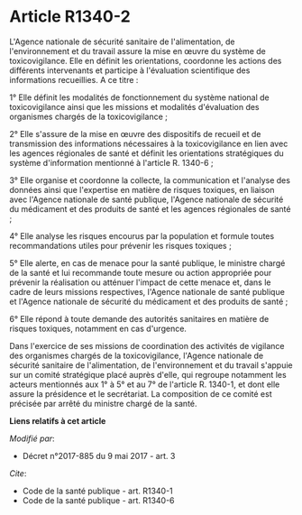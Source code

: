 # Article R1340-2

L'Agence nationale de sécurité sanitaire de l'alimentation, de l'environnement et du travail assure la mise en œuvre du
système de toxicovigilance. Elle en définit les orientations, coordonne les actions des différents intervenants et participe
à l'évaluation scientifique des informations recueillies. A ce titre :

1° Elle définit les modalités de fonctionnement du système national de toxicovigilance ainsi que les missions et modalités
d'évaluation des organismes chargés de la toxicovigilance ;

2° Elle s'assure de la mise en œuvre des dispositifs de recueil et de transmission des informations nécessaires à la
toxicovigilance en lien avec les agences régionales de santé et définit les orientations stratégiques du système
d'information mentionné à l'article R. 1340-6 ;

3° Elle organise et coordonne la collecte, la communication et l'analyse des données ainsi que l'expertise en matière de
risques toxiques, en liaison avec l'Agence nationale de santé publique, l'Agence nationale de sécurité du médicament et des
produits de santé et les agences régionales de santé ;

4° Elle analyse les risques encourus par la population et formule toutes recommandations utiles pour prévenir les risques
toxiques ;

5° Elle alerte, en cas de menace pour la santé publique, le ministre chargé de la santé et lui recommande toute mesure ou
action appropriée pour prévenir la réalisation ou atténuer l'impact de cette menace et, dans le cadre de leurs missions
respectives, l'Agence nationale de santé publique et l'Agence nationale de sécurité du médicament et des produits de santé ;

6° Elle répond à toute demande des autorités sanitaires en matière de risques toxiques, notamment en cas d'urgence.

Dans l'exercice de ses missions de coordination des activités de vigilance des organismes chargés de la toxicovigilance,
l'Agence nationale de sécurité sanitaire de l'alimentation, de l'environnement et du travail s'appuie sur un comité
stratégique placé auprès d'elle, qui regroupe notamment les acteurs mentionnés aux 1° à 5° et au 7° de l'article R. 1340-1,
et dont elle assure la présidence et le secrétariat. La composition de ce comité est précisée par arrêté du ministre chargé
de la santé.

**Liens relatifs à cet article**

_Modifié par_:

  - Décret n°2017-885 du 9 mai 2017 - art. 3

_Cite_:

  - Code de la santé publique - art. R1340-1
  - Code de la santé publique - art. R1340-6
